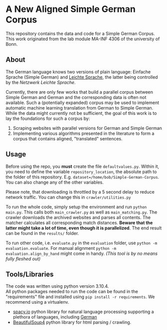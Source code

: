 # A New Aligned Simple German Corpus
This repository contains the data and code for a Simple German Corpus. This work originated from the lab module MA-INF 4306 of the university of Bonn.

## About
The German language knows two versions of plain language: Einfache Sprache (Simple German) and [Leichte Sprache](https://leichte-sprache.de/), the latter being controlled by the _Netzwerk Leichte Sprache_.

Currently, there are only few works that build a parallel corpus between Simple German and German and the corresponding data is often not available. Such a (potentially expanded) corpus may be used to implement automatic machine learning translation from German to Simple German. While the data might currently not be sufficient, the goal of this work is to lay the foundations for such a corpus by:

1. Scraping websites with parallel versions for German and Simple German
2. Implementing various algorithms presented in the literature to form a corpus that contains aligned, "translated" sentences.

## Usage
Before using the repo, you **must** create the file `defaultvalues.py`.
Within it, you need to define the variable `repository_location`, the absolute path to the folder of this repository. E.g. `dataset=/home/bob/Simple-German-Corpus`.
You can also change any of the other variables.

Please note, that downloading is throttled by a 5 second delay to reduce network traffic.
You can change this in `crawler/utilities.py`


To run the whole code, simply setup the environment and run `python main.py`.
This calls both `main_crawler.py` as well as `main_matching.py`.
The crawler downloads the archived websites and parses all contents.
The matcher calculates all corresponding match distances.
**Beware that the latter might take a lot of time, even though it is parallelized**.
The end result can be found in the `results/` folder.


To run other code, i.e. `evaluate.py` in the `evaluation` folder, use `python -m evaluation.evaluate`.
For manual alignment `python -m evaluation.align_by_hand` might come in handy.
*(This tool is by no means fully fleshed out)*


## Tools/Libraries
The code was written using python version 3.10.4.\
All python packages needed to run the code can be found in the "requirements" file and installed using
`pip install -r requirements`.
We recommend using a virtualenv.
- [spacy.io](https://spacy.io/) python library for natural language processing supporting a plethora of languages, including [German](https://spacy.io/models/de)
- [BeautifulSoup4](https://www.crummy.com/software/BeautifulSoup/) python library for html parsing / crawling.
